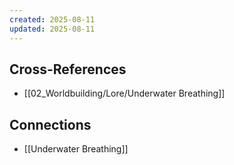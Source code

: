 ```yaml
---
created: 2025-08-11
updated: 2025-08-11
---
```




## Cross-References

- [[02_Worldbuilding/Lore/Underwater Breathing]]


## Connections

- [[Underwater Breathing]]

